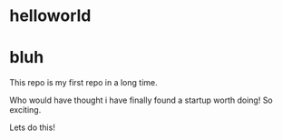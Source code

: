 # helloworld
# bluh
This repo is my first repo in a long time. 

Who would have thought i have finally found a startup worth doing! So exciting. 

Lets do this!
